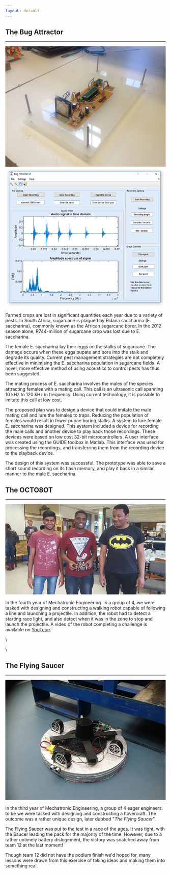```yaml
---
layout: default
---
```


## The Bug Attractor
---

<img class="big-picture" src="bugattractor2.jpg">

<img class="big-picture" src="bugattractor1.png">

Farmed crops are lost in significant quantities each year due to a variety of pests. In South Africa, sugarcane is plagued by Eldana saccharina (E. saccharina), commonly known as the African sugarcane borer. In the 2012 season alone, R744-million of sugarcane crop was lost due to E. saccharina.

The female E. saccharina lay their eggs on the stalks of sugarcane. The damage occurs when these eggs pupate and bore into the stalk and degrade its quality. Current pest management strategies are not completely effective in minimising the E. saccharina population in sugarcane fields. A novel, more effective method of using acoustics to control pests has thus been suggested.

The mating process of E. saccharina involves the males of the species attracting females with a mating call. This call is an ultrasonic call spanning 10 kHz to 120 kHz in frequency. Using current technology, it is possible to imitate this call at low cost.

The proposed plan was to design a device that could imitate the male mating call and lure the females to traps. Reducing the population of females would result in fewer pupae boring stalks. A system to lure female E. saccharina was designed. This system included a device for recording the male calls and another device to play back those recordings. These devices were based on low cost 32-bit microcontrollers. A user interface was created using the GUIDE toolbox in Matlab. This interface was used for processing the recordings, and transferring them from the recording device to the playback device.

The design of this system was successful. The prototype was able to save a short sound recording on its flash memory, and play it back in a similar manner to the male E. saccharina.

## The OCTO8OT
---

<img class="big-picture" src="octobot.jpg">

In the fourth year of Mechatronic Engineering. In a group of 4, we were tasked with designing and constructing a walking robot capable of following a line and launching a projectile. In addition, the robot had to detect a starting race light, and also detect when it was in the zone to stop and launch the projectile. A video of the robot completing a challenge is available on [YouTube](https://youtu.be/CE4dbYZDuOY).

\

\


## The Flying Saucer
---

<img class="big-picture" src="flyingsaucer.jpg">

In the third year of Mechatronic Engineering, a group of 4 eager engineers to be we were tasked with designing and constructing a hovercraft. The outcome was a rather unique design, later dubbed "*The Flying Saucer*".

The Flying Saucer was put to the test in a race of the ages. It was tight, with the Saucer leading the pack for the majority of the time. However, due to a rather untimely battery dislogement, the victory was snatched away from team 12 at the last moment!

Though team 12 did not have the podium finish we'd hoped for, many lessons were drawn from this exercise of taking ideas and making them into something real.
